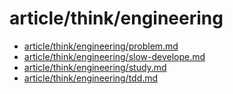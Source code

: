 # article/think/engineering

- [article/think/engineering/problem.md](problem.md)
- [article/think/engineering/slow-develope.md](slow-develope.md)
- [article/think/engineering/study.md](study.md)
- [article/think/engineering/tdd.md](tdd.md)
